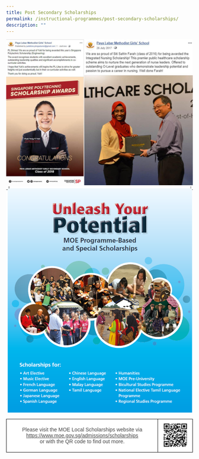```yaml
---
title: Post Secondary Scholarships
permalink: /instructional-programmes/post-secondary-scholarships/
description: ""
---
```

![](/images/PSS01a.jpg)
![](/images/unleash.png)

<style type="text/css">
.tg  {border-collapse:collapse;border-spacing:0;}
.tg td{border-color:black;border-style:solid;border-width:1px;font-family:Arial, sans-serif;font-size:14px;
  overflow:hidden;padding:10px 5px;word-break:normal;}
.tg th{border-color:black;border-style:solid;border-width:1px;font-family:Arial, sans-serif;font-size:14px;
  font-weight:normal;overflow:hidden;padding:10px 5px;word-break:normal;}
.tg .tg-sxkx{background-color:#FFF;color:#454545;text-align:center;vertical-align:top}
.tg .tg-ncov{background-color:#FFF;color:#454545;text-align:center;vertical-align:middle}
</style>
<table class="tg">
<thead>
  <tr>
    <td class="tg-ncov">Please visit the MOE Local Scholarships website via <a href="https://www.moe.gov.sg/admissions/scholarships"><span style="text-decoration:underline;color:#454545">https://www.moe.gov.sg/admissions/scholarships</span></a><br>or with the QR code to find out more. </td>
    <td class="tg-sxkx"><img src="/images/unleash_qr.png" style="width:80%" alt="unleash_qr.png"></td>
  </tr>
</thead>
</table>

